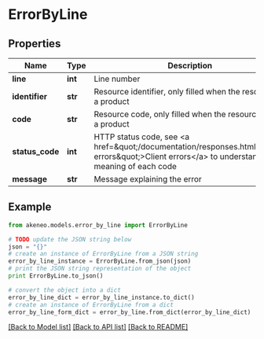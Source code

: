 # ErrorByLine


## Properties
Name | Type | Description | Notes
------------ | ------------- | ------------- | -------------
**line** | **int** | Line number | [optional] 
**identifier** | **str** | Resource identifier, only filled when the resource is a product | [optional] 
**code** | **str** | Resource code, only filled when the resource is not a product | [optional] 
**status_code** | **int** | HTTP status code, see &lt;a href&#x3D;\&quot;/documentation/responses.html#client-errors\&quot;&gt;Client errors&lt;/a&gt; to understand the meaning of each code | [optional] 
**message** | **str** | Message explaining the error | [optional] 

## Example

```python
from akeneo.models.error_by_line import ErrorByLine

# TODO update the JSON string below
json = "{}"
# create an instance of ErrorByLine from a JSON string
error_by_line_instance = ErrorByLine.from_json(json)
# print the JSON string representation of the object
print ErrorByLine.to_json()

# convert the object into a dict
error_by_line_dict = error_by_line_instance.to_dict()
# create an instance of ErrorByLine from a dict
error_by_line_form_dict = error_by_line.from_dict(error_by_line_dict)
```
[[Back to Model list]](../README.md#documentation-for-models) [[Back to API list]](../README.md#documentation-for-api-endpoints) [[Back to README]](../README.md)


